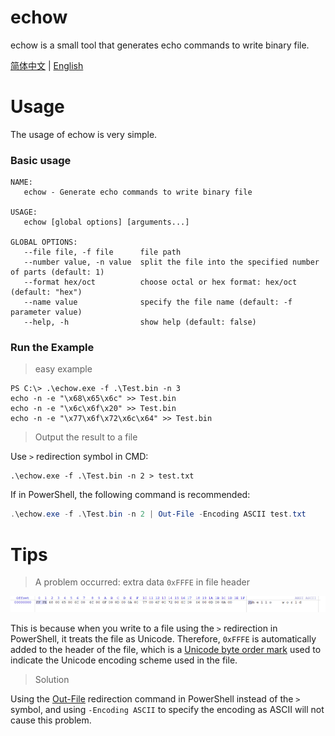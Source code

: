 # echow
echow is a small tool that generates echo commands to write binary file.

[简体中文](Readme.zh-CN.md) | [English](Readme.md)



# Usage

The usage of echow is very simple.

### Basic usage

```
NAME:
   echow - Generate echo commands to write binary file

USAGE:
   echow [global options] [arguments...]

GLOBAL OPTIONS:
   --file file, -f file      file path
   --number value, -n value  split the file into the specified number of parts (default: 1)
   --format hex/oct          choose octal or hex format: hex/oct (default: "hex")
   --name value              specify the file name (default: -f parameter value)
   --help, -h                show help (default: false)
```

### Run the Example

> easy example

```
PS C:\> .\echow.exe -f .\Test.bin -n 3
echo -n -e "\x68\x65\x6c" >> Test.bin
echo -n -e "\x6c\x6f\x20" >> Test.bin
echo -n -e "\x77\x6f\x72\x6c\x64" >> Test.bin
```

> Output the result to a file

Use `>` redirection symbol in CMD:

```
.\echow.exe -f .\Test.bin -n 2 > test.txt
```

If in PowerShell, the following command is recommended:

```powershell
.\echow.exe -f .\Test.bin -n 2 | Out-File -Encoding ASCII test.txt
```



# Tips

> A problem occurred: extra data `0xFFFE` in file header

![](PowerShell_Redirector_Output.png)

This is because when you write to a file using the `>` redirection in PowerShell, it treats the file as Unicode. Therefore, `0xFFFE` is automatically added to the header of the file, which is a [Unicode byte order mark](https://learn.microsoft.com/en-us/windows/win32/intl/using-byte-order-marks?redirectedfrom=MSDN) used to indicate the Unicode encoding scheme used in the file.

> Solution

Using the [Out-File](https://learn.microsoft.com/en-us/powershell/module/microsoft.powershell.utility/out-file) redirection command in PowerShell instead of the `>` symbol, and using `-Encoding ASCII` to specify the encoding as ASCII will not cause this problem.
